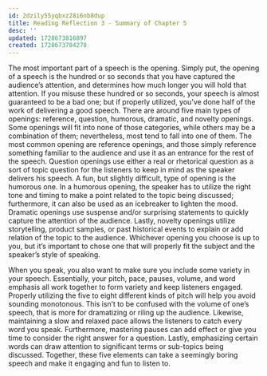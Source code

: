```yaml
---
id: 2dzily55yqbxz28i6nb8dup
title: Reading Reflection 3 - Summary of Chapter 5
desc: ''
updated: 1728673816897
created: 1728673784278
---
```

The most important part of a speech is the opening. Simply put, the opening of a speech is the hundred or so seconds that you have captured the audience’s attention, and determines how much longer you will hold that attention. If you misuse these hundred or so seconds, your speech is almost guaranteed to be a bad one; but if properly utilized, you’ve done half of the work of delivering a good speech. There are around five main types of openings: reference, question, humorous, dramatic, and novelty openings. Some openings will fit into none of those categories, while others may be a combination of them; nevertheless, most tend to fall into one of them. The most common opening are reference openings, and those simply reference something familiar to the audience and use it as an entrance for the rest of the speech. Question openings use either a real or rhetorical question as a sort of topic question for the listeners to keep in mind as the speaker delivers his speech. A fun, but slightly difficult, type of opening is the humorous one. In a humorous opening, the speaker has to utilize the right tone and timing to make a point related to the topic being discussed; furthermore, it can also be used as an icebreaker to lighten the mood. Dramatic openings use suspense and/or surprising statements to quickly capture the attention of the audience. Lastly, novelty openings utilize storytelling, product samples, or past historical events to explain or add relation of the topic to the audience. Whichever opening you choose is up to you, but it’s important to chose one that will properly fit the subject and the speaker’s style of speaking.

When you speak, you also want to make sure you include some variety in your speech. Essentially, your pitch, pace, pauses, volume, and word emphasis all work together to form variety and keep listeners engaged. Properly utilizing the five to eight different kinds of pitch will help you avoid sounding monotonous. This isn’t to be confused with the volume of one’s speech, that is more for dramatizing or riling up the audience. Likewise, maintaining a slow and relaxed pace allows the listeners to catch every word you speak. Furthermore, mastering pauses can add effect or give you time to consider the right answer for a question. Lastly, emphasizing certain words can draw attention to significant terms or sub-topics being discussed. Together, these five elements can take a seemingly boring speech and make it engaging and fun to listen to.
